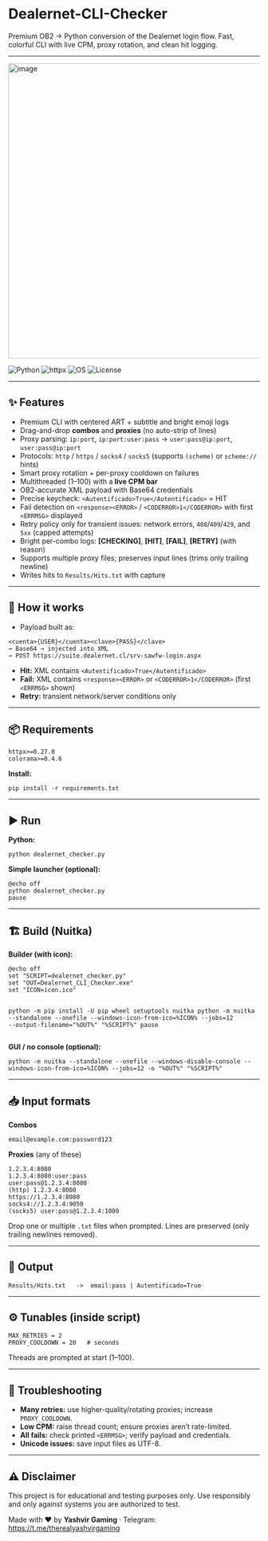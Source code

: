 <h1 id="dealernet-cli-checker">Dealernet-CLI-Checker</h1>

<p>Premium OB2 → Python conversion of the Dealernet login flow. Fast, colorful CLI with live CPM, proxy rotation, and clean hit logging.</p>

---

<img width="1094" height="590" alt="image" src="https://github.com/user-attachments/assets/20bf675d-c889-41f6-b591-c4a0ccb4173e" />


<p>
  <img alt="Python" src="https://img.shields.io/badge/Python-3.9%2B-blue">
  <img alt="httpx" src="https://img.shields.io/badge/httpx-async%2Fsync%20HTTP-brightgreen">
  <img alt="OS" src="https://img.shields.io/badge/OS-Windows-lightgrey">
  <img alt="License" src="https://img.shields.io/badge/License-MIT-purple">
</p>

<hr/>

<h2 id="features">✨ Features</h2>
<ul>
  <li>Premium CLI with centered ART + subtitle and bright emoji logs</li>
  <li>Drag-and-drop <strong>combos</strong> and <strong>proxies</strong> (no auto-strip of lines)</li>
  <li>Proxy parsing: <code>ip:port</code>, <code>ip:port:user:pass</code> &rarr; <code>user:pass@ip:port</code>, <code>user:pass@ip:port</code></li>
  <li>Protocols: <code>http</code> / <code>https</code> / <code>socks4</code> / <code>socks5</code> (supports <code>(scheme)</code> or <code>scheme://</code> hints)</li>
  <li>Smart proxy rotation + per-proxy cooldown on failures</li>
  <li>Multithreaded (1–100) with a <strong>live CPM bar</strong></li>
  <li>OB2-accurate XML payload with Base64 credentials</li>
  <li>Precise keycheck: <code>&lt;Autentificado&gt;True&lt;/Autentificado&gt;</code> = HIT</li>
  <li>Fail detection on <code>&lt;response&gt;&lt;ERROR&gt;</code> / <code>&lt;CODERROR&gt;1&lt;/CODERROR&gt;</code> with first <code>&lt;ERRMSG&gt;</code> displayed</li>
  <li>Retry policy only for transient issues: network errors, <code>408</code>/<code>409</code>/<code>429</code>, and <code>5xx</code> (capped attempts)</li>
  <li>Bright per-combo logs: <strong>[CHECKING]</strong>, <strong>[HIT]</strong>, <strong>[FAIL]</strong>, <strong>[RETRY]</strong> (with reason)</li>
  <li>Supports multiple proxy files; preserves input lines (trims only trailing newline)</li>
  <li>Writes hits to <code>Results/Hits.txt</code> with capture</li>
</ul>

<hr/>

<h2 id="how-it-works">🧩 How it works</h2>
<ul>
  <li>Payload built as:</li>
</ul>
<pre><code>&lt;cuenta&gt;{USER}&lt;/cuenta&gt;&lt;clave&gt;{PASS}&lt;/clave&gt;
→ Base64 → injected into XML
→ POST https://suite.dealernet.cl/srv-sawfw-login.aspx
</code></pre>
<ul>
  <li><strong>Hit:</strong> XML contains <code>&lt;Autentificado&gt;True&lt;/Autentificado&gt;</code></li>
  <li><strong>Fail:</strong> XML contains <code>&lt;response&gt;&lt;ERROR&gt;</code> or <code>&lt;CODERROR&gt;1&lt;/CODERROR&gt;</code> (first <code>&lt;ERRMSG&gt;</code> shown)</li>
  <li><strong>Retry:</strong> transient network/server conditions only</li>
</ul>

<hr/>

<h2 id="requirements">📦 Requirements</h2>
<pre><code>httpx&gt;=0.27.0
colorama&gt;=0.4.6
</code></pre>

<p><strong>Install:</strong></p>
<pre><code class="language-bash">pip install -r requirements.txt
</code></pre>

<hr/>

<h2 id="run">▶️ Run</h2>
<p><strong>Python:</strong></p>
<pre><code class="language-bash">python dealernet_checker.py
</code></pre>

<p><strong>Simple launcher (optional):</strong></p>
<pre><code class="language-bat">@echo off
python dealernet_checker.py
pause
</code></pre>

<hr/>

<h2 id="build">🏗️ Build (Nuitka)</h2>
<p><strong>Builder (with icon):</strong></p>
<pre><code class="language-bat">@echo off
set "SCRIPT=dealernet_checker.py"
set "OUT=Dealernet_CLI_Checker.exe"
set "ICON=icon.ico"

python -m pip install -U pip wheel setuptools nuitka
python -m nuitka --standalone --onefile --windows-icon-from-ico=%ICON% --jobs=12 --output-filename="%OUT%" "%SCRIPT%"
pause
</code></pre>

<p><strong>GUI / no console (optional):</strong></p>
<pre><code class="language-bat">python -m nuitka --standalone --onefile --windows-disable-console --windows-icon-from-ico=%ICON% --jobs=12 -o "%OUT%" "%SCRIPT%"
</code></pre>

<hr/>

<h2 id="inputs">📥 Input formats</h2>
<p><strong>Combos</strong></p>
<pre><code>email@example.com:password123
</code></pre>

<p><strong>Proxies</strong> (any of these)</p>
<pre><code>1.2.3.4:8080
1.2.3.4:8080:user:pass
user:pass@1.2.3.4:8080
(http) 1.2.3.4:8080
https://1.2.3.4:8080
socks4://1.2.3.4:9050
(socks5) user:pass@1.2.3.4:1080
</code></pre>
<p>Drop one or multiple <code>.txt</code> files when prompted. Lines are preserved (only trailing newlines removed).</p>

<hr/>

<h2 id="output">📂 Output</h2>
<pre><code>Results/Hits.txt   -&gt;  email:pass | Autentificado=True
</code></pre>

<hr/>

<h2 id="tunables">⚙️ Tunables (inside script)</h2>
<pre><code>MAX_RETRIES = 2
PROXY_COOLDOWN = 20   # seconds
</code></pre>
<p>Threads are prompted at start (1–100).</p>

<hr/>

<h2 id="troubleshooting">🧯 Troubleshooting</h2>
<ul>
  <li><strong>Many retries:</strong> use higher-quality/rotating proxies; increase <code>PROXY_COOLDOWN</code>.</li>
  <li><strong>Low CPM:</strong> raise thread count; ensure proxies aren’t rate-limited.</li>
  <li><strong>All fails:</strong> check printed <code>&lt;ERRMSG&gt;</code>; verify payload and credentials.</li>
  <li><strong>Unicode issues:</strong> save input files as UTF-8.</li>
</ul>

<hr/>

<h2 id="disclaimer">⚠️ Disclaimer</h2>
<p>This project is for educational and testing purposes only. Use responsibly and only against systems you are authorized to test.</p>

<p>Made with ♥ by <strong>Yashvir Gaming</strong> · Telegram: <a href="https://t.me/therealyashvirgaming" target="_blank">https://t.me/therealyashvirgaming</a></p>
